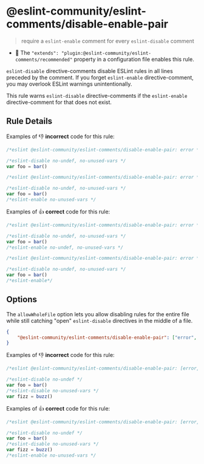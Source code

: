 # @eslint-community/eslint-comments/disable-enable-pair

> require a `eslint-enable` comment for every `eslint-disable` comment

- 🌟 The `"extends": "plugin:@eslint-community/eslint-comments/recommended"` property in a configuration file enables this rule.

`eslint-disable` directive-comments disable ESLint rules in all lines preceded by the comment.
If you forget `eslint-enable` directive-comment, you may overlook ESLint warnings unintentionally.

This rule warns `eslint-disable` directive-comments if the `eslint-enable` directive-comment for that does not exist.

## Rule Details

Examples of :-1: **incorrect** code for this rule:

<eslint-playground type="bad" >

```js
/*eslint @eslint-community/eslint-comments/disable-enable-pair: error */

/*eslint-disable no-undef, no-unused-vars */
var foo = bar()
```

</eslint-playground>

<eslint-playground type="bad" >

```js
/*eslint @eslint-community/eslint-comments/disable-enable-pair: error */

/*eslint-disable no-undef, no-unused-vars */
var foo = bar()
/*eslint-enable no-unused-vars */
```

</eslint-playground>

Examples of :+1: **correct** code for this rule:

<eslint-playground type="good" >

```js
/*eslint @eslint-community/eslint-comments/disable-enable-pair: error */

/*eslint-disable no-undef, no-unused-vars */
var foo = bar()
/*eslint-enable no-undef, no-unused-vars */
```

</eslint-playground>

<eslint-playground type="good" >

```js
/*eslint @eslint-community/eslint-comments/disable-enable-pair: error */

/*eslint-disable no-undef, no-unused-vars */
var foo = bar()
/*eslint-enable*/
```

</eslint-playground>

## Options

The `allowWholeFile` option lets you allow disabling rules for the entire file while still catching "open" `eslint-disable` directives in the middle of a file.

```json
{
    "@eslint-community/eslint-comments/disable-enable-pair": ["error", {"allowWholeFile": true}]
}
```

Examples of :-1: **incorrect** code for this rule:

<eslint-playground type="bad" >

```js
/*eslint @eslint-community/eslint-comments/disable-enable-pair: [error, {allowWholeFile: true}] */

/*eslint-disable no-undef */
var foo = bar()
/*eslint-disable no-unused-vars */
var fizz = buzz()
```

</eslint-playground>

Examples of :+1: **correct** code for this rule:

<eslint-playground type="good" >

```js
/*eslint @eslint-community/eslint-comments/disable-enable-pair: [error, {allowWholeFile: true}] */

/*eslint-disable no-undef */
var foo = bar()
/*eslint-disable no-unused-vars */
var fizz = buzz()
/*eslint-enable no-unused-vars */
```

</eslint-playground>
